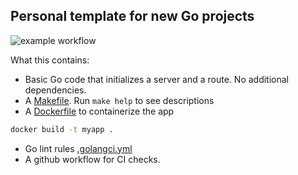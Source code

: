 ## Personal template for new Go projects

![example workflow](https://github.com/bajalnyt/go-template/actions/workflows/go.yml/badge.svg)


What this contains:
* Basic Go code that initializes a server and a route. No additional dependencies.
* A [Makefile](./Makefile). Run `make help` to see descriptions
* A [Dockerfile](./Dockerfile) to containerize the app
```sh
docker build -t myapp .
```
* Go lint rules [.golangci.yml](./.golangci.yml)
* A github workflow for CI checks.

